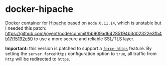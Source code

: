 docker-hipache
==============

Docker container for [Hipache](https://github.com/hipache/hipache) based on
`node:0.11.14`, which is unstable but I needed this patch:
https://github.com/joyent/node/commit/bb909ad64285194b3d02322e3fb4b17ff5192c50
to use a more secure and reliable SSL/TLS layer.

**Important:** this version is patched to support a
[`force-https`](https://github.com/willdurand/docker-hipache/tree/force-https)
feature. By setting the `server.forceHttps` configuration option to `true`, all
traffic from `http` will be redirected to `https`.
